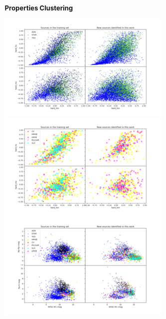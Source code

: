 ## Properties Clustering 

<img src= 'images/hard_majority.png'>
<img src= 'images/hard_minority.png'>
<img src= 'images/color_all.png'>